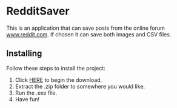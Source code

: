# RedditSaver
This is an application that can save posts from the online forum www.reddit.com. If chosen it can save both images and CSV files.

## Installing 
Follow these steps to install the project:
  1. Click [HERE](https://s3.us-east-2.amazonaws.com/andersmatre.com/RedditSaver.zip) to begin the download.
  2. Extract the .zip folder to somewhere you would like.
  3. Run the .exe file.
  4. Have fun!
